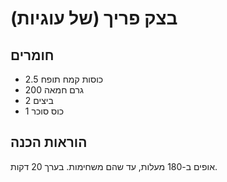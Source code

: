 # בצק פריך (של עוגיות)

## חומרים

- 2.5 כוסות קמח תופח
- 200 גרם חמאה
- 2 ביצים
- 1 כוס סוכר

## הוראות הכנה

אופים ב-180 מעלות, עד שהם משחימות. בערך 20 דקות.
